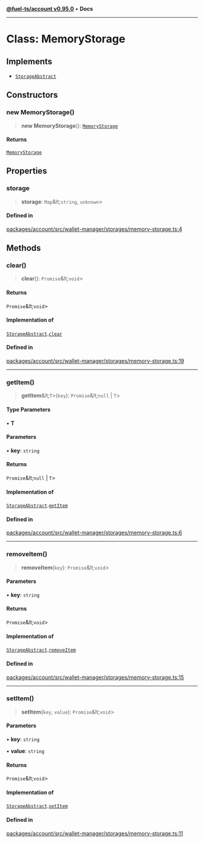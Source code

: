 [**@fuel-ts/account v0.95.0**](../index.md) • **Docs**

***

# Class: MemoryStorage

## Implements

- [`StorageAbstract`](StorageAbstract.md)

## Constructors

### new MemoryStorage()

> **new MemoryStorage**(): [`MemoryStorage`](MemoryStorage.md)

#### Returns

[`MemoryStorage`](MemoryStorage.md)

## Properties

### storage

> **storage**: `Map`\&lt;`string`, `unknown`\>

#### Defined in

[packages/account/src/wallet-manager/storages/memory-storage.ts:4](https://github.com/FuelLabs/fuels-ts/blob/520f93c51eb523e7de0fb66083fca60997ac2db5/packages/account/src/wallet-manager/storages/memory-storage.ts#L4)

## Methods

### clear()

> **clear**(): `Promise`\&lt;`void`\>

#### Returns

`Promise`\&lt;`void`\>

#### Implementation of

[`StorageAbstract`](StorageAbstract.md).[`clear`](StorageAbstract.md#clear)

#### Defined in

[packages/account/src/wallet-manager/storages/memory-storage.ts:19](https://github.com/FuelLabs/fuels-ts/blob/520f93c51eb523e7de0fb66083fca60997ac2db5/packages/account/src/wallet-manager/storages/memory-storage.ts#L19)

***

### getItem()

> **getItem**\&lt;`T`\>(`key`): `Promise`\&lt;`null` \| `T`\>

#### Type Parameters

• **T**

#### Parameters

• **key**: `string`

#### Returns

`Promise`\&lt;`null` \| `T`\>

#### Implementation of

[`StorageAbstract`](StorageAbstract.md).[`getItem`](StorageAbstract.md#getitem)

#### Defined in

[packages/account/src/wallet-manager/storages/memory-storage.ts:6](https://github.com/FuelLabs/fuels-ts/blob/520f93c51eb523e7de0fb66083fca60997ac2db5/packages/account/src/wallet-manager/storages/memory-storage.ts#L6)

***

### removeItem()

> **removeItem**(`key`): `Promise`\&lt;`void`\>

#### Parameters

• **key**: `string`

#### Returns

`Promise`\&lt;`void`\>

#### Implementation of

[`StorageAbstract`](StorageAbstract.md).[`removeItem`](StorageAbstract.md#removeitem)

#### Defined in

[packages/account/src/wallet-manager/storages/memory-storage.ts:15](https://github.com/FuelLabs/fuels-ts/blob/520f93c51eb523e7de0fb66083fca60997ac2db5/packages/account/src/wallet-manager/storages/memory-storage.ts#L15)

***

### setItem()

> **setItem**(`key`, `value`): `Promise`\&lt;`void`\>

#### Parameters

• **key**: `string`

• **value**: `string`

#### Returns

`Promise`\&lt;`void`\>

#### Implementation of

[`StorageAbstract`](StorageAbstract.md).[`setItem`](StorageAbstract.md#setitem)

#### Defined in

[packages/account/src/wallet-manager/storages/memory-storage.ts:11](https://github.com/FuelLabs/fuels-ts/blob/520f93c51eb523e7de0fb66083fca60997ac2db5/packages/account/src/wallet-manager/storages/memory-storage.ts#L11)
